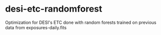 # desi-etc-randomforest
Optimization for DESI's ETC done with random forests trained on previous data from exposures-daily.fits
